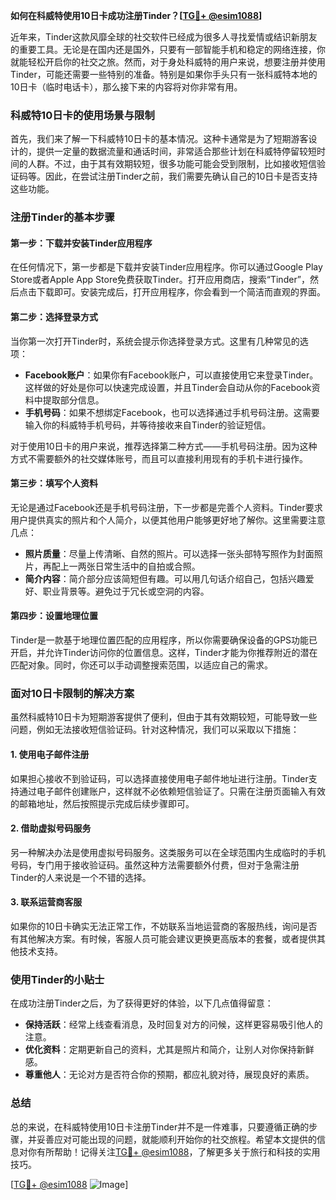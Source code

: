 **如何在科威特使用10日卡成功注册Tinder？[[TG💪+ @esim1088](https://t.me/s/esim1088)]**

近年来，Tinder这款风靡全球的社交软件已经成为很多人寻找爱情或结识新朋友的重要工具。无论是在国内还是国外，只要有一部智能手机和稳定的网络连接，你就能轻松开启你的社交之旅。然而，对于身处科威特的用户来说，想要注册并使用Tinder，可能还需要一些特别的准备。特别是如果你手头只有一张科威特本地的10日卡（临时电话卡），那么接下来的内容将对你非常有用。

### 科威特10日卡的使用场景与限制

首先，我们来了解一下科威特10日卡的基本情况。这种卡通常是为了短期游客设计的，提供一定量的数据流量和通话时间，非常适合那些计划在科威特停留较短时间的人群。不过，由于其有效期较短，很多功能可能会受到限制，比如接收短信验证码等。因此，在尝试注册Tinder之前，我们需要先确认自己的10日卡是否支持这些功能。

### 注册Tinder的基本步骤

#### 第一步：下载并安装Tinder应用程序
在任何情况下，第一步都是下载并安装Tinder应用程序。你可以通过Google Play Store或者Apple App Store免费获取Tinder。打开应用商店，搜索“Tinder”，然后点击下载即可。安装完成后，打开应用程序，你会看到一个简洁而直观的界面。

#### 第二步：选择登录方式
当你第一次打开Tinder时，系统会提示你选择登录方式。这里有几种常见的选项：
- **Facebook账户**：如果你有Facebook账户，可以直接使用它来登录Tinder。这样做的好处是你可以快速完成设置，并且Tinder会自动从你的Facebook资料中提取部分信息。
- **手机号码**：如果不想绑定Facebook，也可以选择通过手机号码注册。这需要输入你的科威特手机号码，并等待接收来自Tinder的验证短信。

对于使用10日卡的用户来说，推荐选择第二种方式——手机号码注册。因为这种方式不需要额外的社交媒体账号，而且可以直接利用现有的手机卡进行操作。

#### 第三步：填写个人资料
无论是通过Facebook还是手机号码注册，下一步都是完善个人资料。Tinder要求用户提供真实的照片和个人简介，以便其他用户能够更好地了解你。这里需要注意几点：
- **照片质量**：尽量上传清晰、自然的照片。可以选择一张头部特写照作为封面照片，再配上一两张日常生活中的自拍或合照。
- **简介内容**：简介部分应该简短但有趣。可以用几句话介绍自己，包括兴趣爱好、职业背景等。避免过于冗长或空洞的内容。

#### 第四步：设置地理位置
Tinder是一款基于地理位置匹配的应用程序，所以你需要确保设备的GPS功能已开启，并允许Tinder访问你的位置信息。这样，Tinder才能为你推荐附近的潜在匹配对象。同时，你还可以手动调整搜索范围，以适应自己的需求。

### 面对10日卡限制的解决方案

虽然科威特10日卡为短期游客提供了便利，但由于其有效期较短，可能导致一些问题，例如无法接收短信验证码。针对这种情况，我们可以采取以下措施：

#### 1. 使用电子邮件注册
如果担心接收不到验证码，可以选择直接使用电子邮件地址进行注册。Tinder支持通过电子邮件创建账户，这样就不必依赖短信验证了。只需在注册页面输入有效的邮箱地址，然后按照提示完成后续步骤即可。

#### 2. 借助虚拟号码服务
另一种解决办法是使用虚拟号码服务。这类服务可以在全球范围内生成临时的手机号码，专门用于接收验证码。虽然这种方法需要额外付费，但对于急需注册Tinder的人来说是一个不错的选择。

#### 3. 联系运营商客服
如果你的10日卡确实无法正常工作，不妨联系当地运营商的客服热线，询问是否有其他解决方案。有时候，客服人员可能会建议更换更高版本的套餐，或者提供其他技术支持。

### 使用Tinder的小贴士

在成功注册Tinder之后，为了获得更好的体验，以下几点值得留意：
- **保持活跃**：经常上线查看消息，及时回复对方的问候，这样更容易吸引他人的注意。
- **优化资料**：定期更新自己的资料，尤其是照片和简介，让别人对你保持新鲜感。
- **尊重他人**：无论对方是否符合你的预期，都应礼貌对待，展现良好的素质。

### 总结

总的来说，在科威特使用10日卡注册Tinder并不是一件难事，只要遵循正确的步骤，并妥善应对可能出现的问题，就能顺利开始你的社交旅程。希望本文提供的信息对你有所帮助！记得关注[TG💪+ @esim1088](https://t.me/s/esim1088)，了解更多关于旅行和科技的实用技巧。

[[TG💪+ @esim1088](https://t.me/s/esim1088) ![Image](https://i.postimg.cc/4NQfJmqS/Snipaste-2025-05-13-00-14-12.png)]